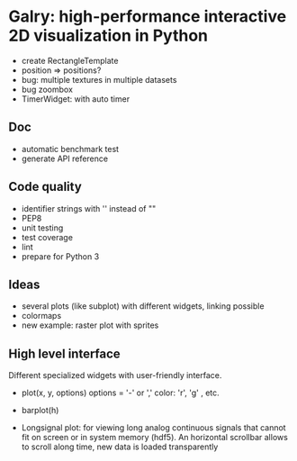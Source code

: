 Galry: high-performance interactive 2D visualization in Python
==============================================================

  * create RectangleTemplate
  * position => positions?
  * bug: multiple textures in multiple datasets
  * bug zoombox
  * TimerWidget: with auto timer
  

Doc
---
  * automatic benchmark test
  * generate API reference

Code quality
------------
  * identifier strings with '' instead of ""
  * PEP8
  * unit testing
  * test coverage
  * lint
  * prepare for Python 3

Ideas
-----
  * several plots (like subplot) with different widgets, linking possible
  * colormaps
  * new example: raster plot with sprites
  
High level interface
--------------------

Different specialized widgets with user-friendly interface.

  * plot(x, y, options)
    options = '-' or ','
    color: 'r', 'g' , etc.
    
  * barplot(h)

  * Longsignal plot: for viewing long analog continuous signals that 
    cannot fit on screen or in system memory (hdf5). An horizontal scrollbar
    allows to scroll along time, new data is loaded transparently
